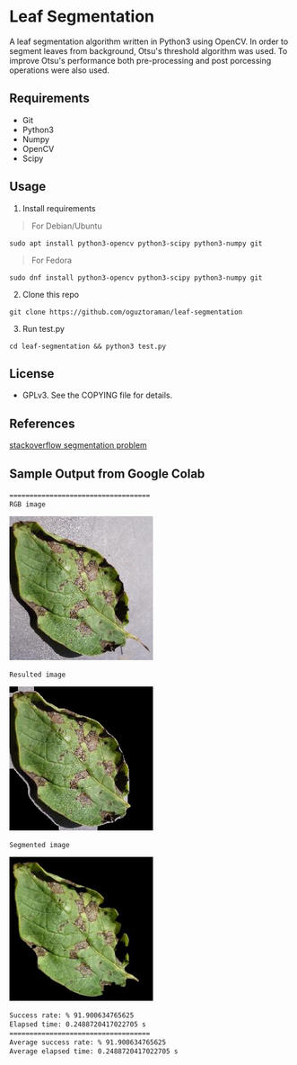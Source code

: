 # Leaf Segmentation

A leaf segmentation algorithm written in Python3 using OpenCV.
In order to segment leaves from background, Otsu's threshold algorithm was used.
To improve Otsu's performance both pre-processing and post porcessing operations were also used.

## Requirements

+ Git
+ Python3
+ Numpy
+ OpenCV
+ Scipy

## Usage

1. Install requirements

> For Debian/Ubuntu
```
sudo apt install python3-opencv python3-scipy python3-numpy git
```

> For Fedora
```
sudo dnf install python3-opencv python3-scipy python3-numpy git
```

2. Clone this repo
```
git clone https://github.com/oguztoraman/leaf-segmentation
```

3. Run test.py
```
cd leaf-segmentation && python3 test.py
```

## License

+ GPLv3. See the COPYING file for details.

## References

[stackoverflow segmentation problem](https://stackoverflow.com/questions/54723141/segmentation-problem-for-tomato-leaf-images-in-plantvillage-dataset#54726481)

## Sample Output from Google Colab

```
===================================
RGB image
```
![](./rgb/1.jpg)
```
Resulted image
```
![](./sample_output/1.jpg)
```
Segmented image
```
![](./segmented/1.jpg)
```
Success rate: % 91.900634765625
Elapsed time: 0.2488720417022705 s
===================================
Average success rate: % 91.900634765625
Average elapsed time: 0.2488720417022705 s
```
